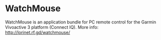 # WatchMouse
WatchMouse is an application bundle for PC remote control for the Garmin Vivoactive 3 platform (Connect IQ).
More info: http://lorinet.rf.gd/watchmouse/
